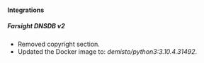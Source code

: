 
#### Integrations
##### Farsight DNSDB v2
- Removed copyright section.
- Updated the Docker image to: *demisto/python3:3.10.4.31492*.
